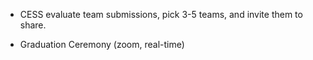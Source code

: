 - CESS evaluate team submissions, pick 3-5 teams, and invite them to share.

- Graduation Ceremony (zoom, real-time)

